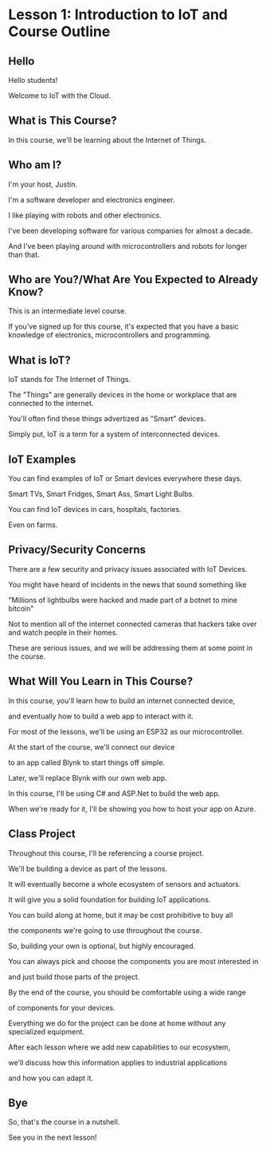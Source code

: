 # Lesson 1: Introduction to IoT and Course Outline
## Hello
Hello students!

Welcome to IoT with the Cloud.


## What is This Course?
In this course, we'll be learning about the Internet of Things.


## Who am I?
I'm your host, Justin.

I'm a software developer and electronics engineer.

I like playing with robots and other electronics.

I've been developing software for various companies for almost a decade.

And I've been playing around with microcontrollers
and robots for longer than that.


## Who are You?/What Are You Expected to Already Know?
This is an intermediate level course.

If you've signed up for this course, it's expected that
you have a basic knowledge of electronics, microcontrollers
and programming.


## What is IoT?
IoT stands for The Internet of Things.

The "Things" are generally devices in the home or workplace that are
connected to the internet.

You'll often find these things advertized as "Smart" devices.

Simply put, IoT is a term for a system of interconnected devices.

## IoT Examples
You can find examples of IoT or Smart devices everywhere these days.

Smart TVs, Smart Fridges, Smart Ass, Smart Light Bulbs.

You can find IoT devices in cars, hospitals, factories.

Even on farms.


## Privacy/Security Concerns
There are a few security and privacy issues associated with IoT Devices.

You might have heard of incidents in the news that sound something like

"Millions of lightbulbs were hacked and made part of a botnet to mine bitcoin"

Not to mention all of the internet connected cameras that hackers take
over and watch people in their homes.

These are serious issues, and we will be addressing them at some point
in the course.


## What Will You Learn in This Course?
In this course, you'll learn how to build an internet connected device,

and eventually how to build a web app to interact with it.

For most of the lessons, we'll be using an ESP32 as our microcontroller.

At the start of the course, we'll connect our device

to an app called Blynk to start things off simple.

Later, we'll replace Blynk with our own web app.

In this course, I'll be using C# and ASP.Net to build the web app.

When we're ready for it, I'll be showing you how to host your app on Azure.


## Class Project
Throughout this course, I'll be referencing a course project.

We'll be building a device as part of the lessons.

It will eventually become a whole ecosystem of sensors and actuators.

It will give you a solid foundation for building IoT applications.

You can build along at home, but it may be cost prohibitive to buy all

the components we're going to use throughout the course.

So, building your own is optional, but highly encouraged.

You can always pick and choose the components you are most interested in

and just build those parts of the project.

By the end of the course, you should be comfortable using a wide range

of components for your devices.

Everything we do for the project can be done at home without any specialized equipment.

After each lesson where we add new capabilities to our ecosystem,

we'll discuss how this information applies to industrial applications

and how you can adapt it.

## Bye
So, that's the course in a nutshell.

See you in the next lesson!
